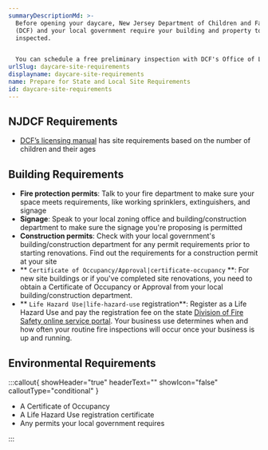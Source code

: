 ```yaml
---
summaryDescriptionMd: >-
  Before opening your daycare, New Jersey Department of Children and Families
  (DCF) and your local government require your building and property to be
  inspected.


  You can schedule a free preliminary inspection with DCF's Office of Licensing at 1-877-667-9845.
urlSlug: daycare-site-requirements
displayname: daycare-site-requirements
name: Prepare for State and Local Site Requirements
id: daycare-site-requirements
---
```

## NJDCF Requirements

* [DCF’s licensing manual](https://www.nj.gov/dcf/providers/licensing/laws/CCCmanual.pdf) has site requirements based on the number of children and their ages

## Building Requirements
* **Fire protection permits**: Talk to your fire department to make sure your space meets requirements, like working sprinklers, extinguishers, and signage
* **Signage**: Speak to your local zoning office and building/construction department to make sure the signage you're proposing is permitted
* **Construction permits**: Check with your local government's building/construction department for any permit requirements prior to starting renovations. Find out the requirements for a construction permit at your site
* ** `Certificate of Occupancy/Approval|certificate-occupancy` **: For new site buildings or if you've completed site renovations, you need to obtain a Certificate of Occupancy or Approval from your local building/construction department.
* ** `Life Hazard Use|life-hazard-use` registration**: Register as a Life Hazard Use and pay the registration fee on the state [Division of Fire Safety online service portal](https://firesolutions.dca.nj.gov/ultra-fire-home/). Your business use determines when and how often your routine fire inspections will occur once your business is up and running.

## Environmental Requirements


:::callout{ showHeader="true" headerText="" showIcon="false" calloutType="conditional" }

- A Certificate of Occupancy
- A Life Hazard Use registration certificate
- Any permits your local government requires

:::